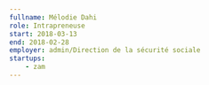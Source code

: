 ```yaml
---
fullname: Mélodie Dahi
role: Intrapreneuse
start: 2018-03-13
end: 2018-02-28
employer: admin/Direction de la sécurité sociale
startups:
    - zam
---
```

